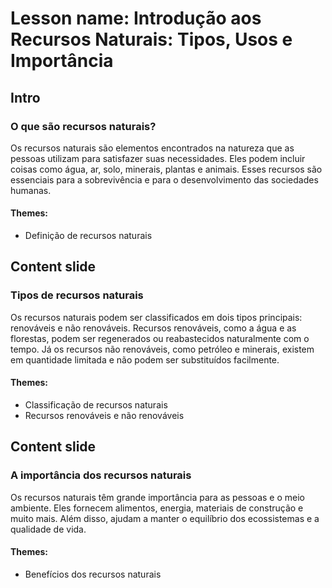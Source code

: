 # Lesson name: Introdução aos Recursos Naturais: Tipos, Usos e Importância

## Intro

### O que são recursos naturais?

Os recursos naturais são elementos encontrados na natureza que as pessoas utilizam para satisfazer suas necessidades. Eles podem incluir coisas como água, ar, solo, minerais, plantas e animais. Esses recursos são essenciais para a sobrevivência e para o desenvolvimento das sociedades humanas.

#### **Themes:**
- Definição de recursos naturais

## Content slide

### Tipos de recursos naturais

Os recursos naturais podem ser classificados em dois tipos principais: renováveis e não renováveis. Recursos renováveis, como a água e as florestas, podem ser regenerados ou reabastecidos naturalmente com o tempo. Já os recursos não renováveis, como petróleo e minerais, existem em quantidade limitada e não podem ser substituídos facilmente.

#### **Themes:**
- Classificação de recursos naturais
- Recursos renováveis e não renováveis

## Content slide

### A importância dos recursos naturais

Os recursos naturais têm grande importância para as pessoas e o meio ambiente. Eles fornecem alimentos, energia, materiais de construção e muito mais. Além disso, ajudam a manter o equilíbrio dos ecossistemas e a qualidade de vida.

#### **Themes:**
- Benefícios dos recursos naturais
